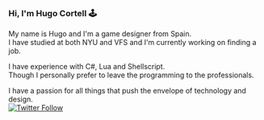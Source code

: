 ### Hi, I'm Hugo Cortell 🕹
My name is Hugo and I'm a game designer from Spain.   
I have studied at both NYU  and VFS and I'm currently working on finding a job.

I have experience with C#, Lua and Shellscript.  
Though I personally prefer to leave the programming to the professionals.

I have a passion for all things that push the envelope of technology and design.   
[![Twitter Follow](https://img.shields.io/twitter/follow/CortellHugo?style=social)](https://twitter.com/CortellHugo)
